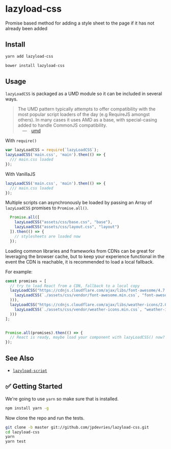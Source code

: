 # lazyload-css
Promise based method for adding a style sheet to the page if it has not already been added

## Install

```bash
yarn add lazyload-css
```

```bash
bower install lazyload-css
```

## Usage


`lazyLoadCSS` is packaged as a UMD module so it can be included in several ways.

> The UMD pattern typically attempts to offer compatibility with the most popular script loaders of the day (e.g RequireJS amongst others). In many cases it uses AMD as a base, with special-casing added to handle CommonJS compatibility.  
&emsp;&mdash;&emsp;[umd](https://github.com/umdjs/umd)

With `require()`  
```js
var lazyLoadCSS = require(`lazyLoadCSS`);
lazyLoadCSS('main.css', 'main').then(() => {
  /// main.css loaded
});

```

With VanillaJS
```js
lazyLoadCSS('main.css', 'main').then(() => {
  /// main.css loaded
});
```

Multiple scripts can asynchronously be loaded by passing an Array of `lazyLoadCSS` promises to `Promise.all()`.

```js
  Promise.all([
    lazyLoadCSS("assets/css/base.css", "base"),
    lazyLoadCSS("assets/css/layout.css", "layout")
  ]).then(() => {
    // stylesheets are loaded now
  });
```

Loading common libraries and frameworks from CDNs can be great for leveraging the browser cache, but to keep your experience functional in the event the CDN is reachable, it is recommended to load a local fallback.

For example:

```js
const promises = [
  // try to load React from a CDN, fallback to a local copy
  lazyLoadCSS("https://cdnjs.cloudflare.com/ajax/libs/font-awesome/4.7.0/css/font-awesome.min.css", "font-awesome.min.css").catch((err => (
    lazyLoadCSS(`./assets/css/vendor/font-awesome.min.css`, "font-awesome.min.css")
  ))),
  lazyLoadCSS("https://cdnjs.cloudflare.com/ajax/libs/weather-icons/2.0.9/css/weather-icons.min.css", "weather-icons.min.css").catch((err => (
    lazyLoadCSS(`./assets/css/vendor/weather-icons.min.css`, "weather-icons.min.css")
  )))
];


Promise.all(promises).then(() => {
  // React is ready, maybe load your component with lazyLoadCSS() now?
});
```

## See Also
 - [`lazyload-script`](https://github.com/jpdevries/lazyload-script/#lazyload-script)

## ✅ Getting Started
We're going to use `yarn` so make sure that is installed.

```bash
npm install yarn -g
```

Now clone the repo and run the tests.

```bash
git clone -b master git://github.com/jpdevries/lazyload-css.git
cd lazyload-css
yarn
yarn test
```
